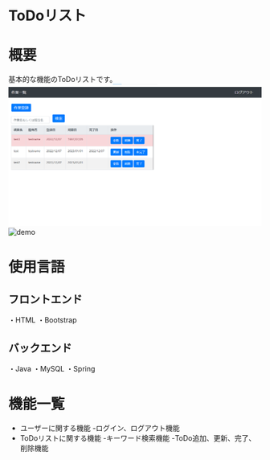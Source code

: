 # ToDoリスト
 
# 概要
 
基本的な機能のToDoリストです。
![サンプル画像](./Todoリスト参考画像.png)
![demo](./demo.gif)
 
# 使用言語
 
## フロントエンド

・HTML
・Bootstrap

## バックエンド

・Java
・MySQL
・Spring
 
# 機能一覧
 
- ユーザーに関する機能
  -ログイン、ログアウト機能
- ToDoリストに関する機能
  -キーワード検索機能
  -ToDo追加、更新、完了、削除機能
